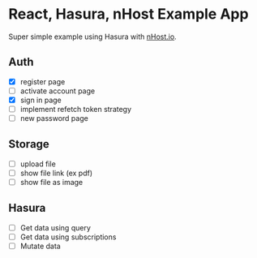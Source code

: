 # React, Hasura, nHost Example App

Super simple example using Hasura with [nHost.io](https://nhost.io).

## Auth

- [x] register page
- [ ] activate account page
- [x] sign in page
- [ ] implement refetch token strategy
- [ ] new password page

## Storage

- [ ] upload file
- [ ] show file link (ex pdf)
- [ ] show file as image

## Hasura

- [ ] Get data using query
- [ ] Get data using subscriptions
- [ ] Mutate data
